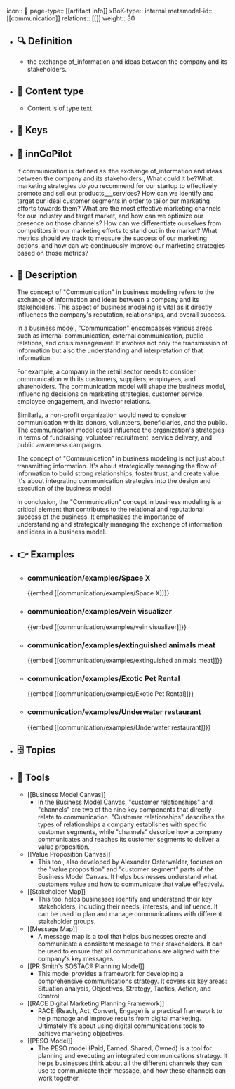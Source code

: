 icon:: 🧿
page-type:: [[artifact info]]
xBoK-type:: internal
metamodel-id:: [[communication]]
relations:: [[]]
weight:: 30

- ## 🔍 Definition
  - the exchange of_information and ideas between the company and its stakeholders.
- ## 📰 Content type 
  - Content is of type text.
  
- ## 🔑 Keys
  
- ## 🤖 innCoPilot
  If communication is defined as :the exchange of_information and ideas between the company and its stakeholders., What could it be?What marketing strategies do you recommend for our startup to effectively promote and sell our products___services?
  How can we identify and target our ideal customer segments in order to tailor our marketing efforts towards them?
  What are the most effective marketing channels for our industry and target market, and how can we optimize our presence on those channels?
  How can we differentiate ourselves from competitors in our marketing efforts to stand out in the market?
  What metrics should we track to measure the success of our marketing actions, and how can we continuously improve our marketing strategies based on those metrics?
- ## 📖 Description
  The concept of "Communication" in business modeling refers to the exchange of information and ideas between a company and its stakeholders. This aspect of business modeling is vital as it directly influences the company's reputation, relationships, and overall success.
  
  In a business model, "Communication" encompasses various areas such as internal communication, external communication, public relations, and crisis management. It involves not only the transmission of information but also the understanding and interpretation of that information.
  
  For example, a company in the retail sector needs to consider communication with its customers, suppliers, employees, and shareholders. The communication model will shape the business model, influencing decisions on marketing strategies, customer service, employee engagement, and investor relations.
  
  Similarly, a non-profit organization would need to consider communication with its donors, volunteers, beneficiaries, and the public. The communication model could influence the organization's strategies in terms of fundraising, volunteer recruitment, service delivery, and public awareness campaigns.
  
  The concept of "Communication" in business modeling is not just about transmitting information. It's about strategically managing the flow of information to build strong relationships, foster trust, and create value. It's about integrating communication strategies into the design and execution of the business model.
  
  In conclusion, the "Communication" concept in business modeling is a critical element that contributes to the relational and reputational success of the business. It emphasizes the importance of understanding and strategically managing the exchange of information and ideas in a business model.
- ## 👉 Examples
  - ### communication/examples/Space X
    {{embed [[communication/examples/Space X]]}}
  - ### communication/examples/vein visualizer
    {{embed [[communication/examples/vein visualizer]]}}
  - ### communication/examples/extinguished animals meat
    {{embed [[communication/examples/extinguished animals meat]]}}
  - ### communication/examples/Exotic Pet Rental
    {{embed [[communication/examples/Exotic Pet Rental]]}}
  - ### communication/examples/Underwater restaurant
    {{embed [[communication/examples/Underwater restaurant]]}}
  
- ## 🗄️ Topics
  
- ## 🧰 Tools
  - [[Business Model Canvas]]
    - In the Business Model Canvas, "customer relationships" and "channels" are two of the nine key components that directly relate to communication. "Customer relationships" describes the types of relationships a company establishes with specific customer segments, while "channels" describe how a company communicates and reaches its customer segments to deliver a value proposition.
  - [[Value Proposition Canvas]]
    - This tool, also developed by Alexander Osterwalder, focuses on the "value proposition" and "customer segment" parts of the Business Model Canvas. It helps businesses understand what customers value and how to communicate that value effectively.
  - [[Stakeholder Map]]
    - This tool helps businesses identify and understand their key stakeholders, including their needs, interests, and influence. It can be used to plan and manage communications with different stakeholder groups.
  - [[Message Map]]
    - A message map is a tool that helps businesses create and communicate a consistent message to their stakeholders. It can be used to ensure that all communications are aligned with the company's key messages.
  - [[PR Smith's SOSTAC® Planning Model]]
    - This model provides a framework for developing a comprehensive communications strategy. It covers six key areas: Situation analysis, Objectives, Strategy, Tactics, Action, and Control.
  - [[RACE Digital Marketing Planning Framework]]
    - RACE (Reach, Act, Convert, Engage) is a practical framework to help manage and improve results from digital marketing. Ultimately it's about using digital communications tools to achieve marketing objectives.
  - [[PESO Model]]
    - The PESO model (Paid, Earned, Shared, Owned) is a tool for planning and executing an integrated communications strategy. It helps businesses think about all the different channels they can use to communicate their message, and how these channels can work together.
